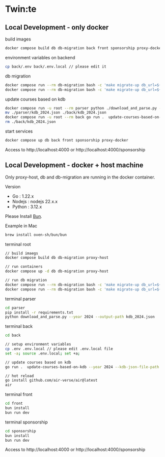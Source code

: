 # Twin:te

## Local Development - only docker

build images
```sh
docker compose build db db-migration back front sponsorship proxy-docker parser codegen
```

environment variables on backend
```sh
cp back/.env back/.env.local // please edit it
```

db migration
```sh
docker compose run --rm db-migration bash -c 'make migrate-up db_url=${DB_URL}'
docker compose run --rm db-migration bash -c 'make migrate-up db_url=${TEST_DB_URL}'
```

update courses based on kdb
```sh
docker compose run -u root --rm parser python ./download_and_parse.py --year 2024 --output-path kdb_2024.json
mv ./parser/kdb_2024.json ./back/kdb_2024.json
docker compose run -u root --rm back go run .  update-courses-based-on-kdb --year 2024 --kdb-json-file-path kdb_2024.json
rm ./back/kdb_2024.json
```

start services
```sh
docker compose up db back front sponsorship proxy-docker
```

Access to http://localhost:4000 or http://localhost:4000/sponsorship

## Local Development - docker + host machine

Only proxy-host, db and db-migration are running in the docker container.

Version
- Go : 1.22.x
- Nodejs : nodejs 22.x.x
- Python : 3.12.x

Please Install [Bun](https://bun.sh/docs/installation).

Example in Mac
```sh
brew install oven-sh/bun/bun
```

terminal root
```sh
// build imaegs
docker compose build db db-migration proxy-host

// run containers
docker compose up -d db db-migration proxy-host

// run db migration
docker compose run --rm db-migration bash -c 'make migrate-up db_url=${DB_URL}'
docker compose run --rm db-migration bash -c 'make migrate-up db_url=${TEST_DB_URL}'
```

terminal parser
```sh
cd parser
pip install -r requirements.txt
python download_and_parse.py --year 2024 --output-path kdb_2024.json
```

terminal back
```sh
cd back

// setup environment variables
cp .env .env.local // please edit .env.local file
set -a; source .env.local; set +a;

// update courses based on kdb
go run .  update-courses-based-on-kdb --year 2024 --kdb-json-file-path ../parser/kdb_2024.json

// hot reload
go install github.com/air-verse/air@latest
air
```

terminal front
```sh
cd front
bun install
bun run dev
```

terminal sponsorship
```sh
cd sponsorship
bun install
bun run dev
```

Access to http://localhost:4000 or http://localhost:4000/sponsorship
